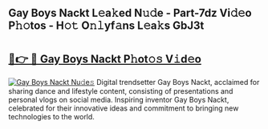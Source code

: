 ## Gay Boys Nackt L𝚎a𝚔ed N𝚞𝚍e - Part-7dz Vi𝚍𝚎o P𝚑𝚘tos - H𝚘𝚝 O𝚗𝚕yf𝚊ns L𝚎a𝚔s GbJ3t

# <h2><a href="http://kfcmp0r.oniu.top/?m=Gay+Boys+Nackt">🔗👉 🔴 Gay Boys Nackt P𝚑ot𝚘𝚜 V𝚒d𝚎o</a></h2>

[![Gay Boys Nackt Nu𝚍e𝚜](https://i.imgur.com/0qMVB7G.gif)](http://kfcmp0r.oniu.top/?m=Gay+Boys+Nackt)
Digital trendsetter Gay Boys Nackt, acclaimed for sharing dance and lifestyle content, consisting of presentations and personal vlogs on social media. Inspiring inventor Gay Boys Nackt, celebrated for their innovative ideas and commitment to bringing new technologies to the world.  
